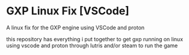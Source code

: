 # GXP Linux Fix [VSCode]
 A linux fix for the GXP engine using VSCode and proton
 
 this repository has everything i put together to get gxp running on linux using vscode and proton through lutris and/or steam to run the game
